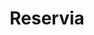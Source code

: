 ---
key: project
order: 994
title: Reservia
url: https://mathisbarre.github.io/MathisBarre_2_14102020/
img:
  url: "/images/reservia.jpg"
  alt: ""
tags: ["Projet d'étude", "Développement", "HTML & CSS"]
logos: ["html.png", "sass.png"]
text: Intégration d'une maquette d'un site de planification de vacance nommé "Reservia". Deuxième projet du parcours développeur web d'OpenClassroom
show: true
---